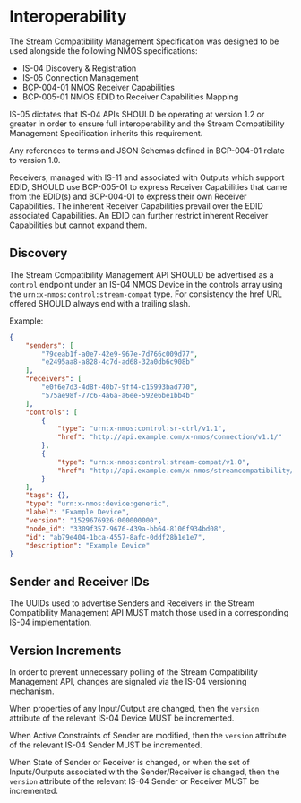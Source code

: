 # Interoperability

The Stream Compatibility Management Specification was designed to be used alongside the following NMOS specifications:

* IS-04 Discovery & Registration
* IS-05 Connection Management
* BCP-004-01 NMOS Receiver Capabilities
* BCP-005-01 NMOS EDID to Receiver Capabilities Mapping

IS-05 dictates that IS-04 APIs SHOULD be operating at version 1.2 or greater in order to ensure full interoperability and the Stream Compatibility Management Specification inherits this requirement.

Any references to terms and JSON Schemas defined in BCP-004-01 relate to version 1.0.

Receivers, managed with IS-11 and associated with Outputs which support EDID, SHOULD use BCP-005-01 to express Receiver Capabilities that came from the EDID(s) and BCP-004-01 to express their own Receiver Capabilities. The inherent Receiver Capabilities prevail over the EDID associated Capabilities. An EDID can further restrict inherent Receiver Capabilities but cannot expand them.

## Discovery

The Stream Compatibility Management API SHOULD be advertised as a `control` endpoint under an IS-04 NMOS Device in the controls array using the `urn:x-nmos:control:stream-compat` type. For consistency the href URL offered SHOULD always end with a trailing slash.

Example:

```json
{
    "senders": [
        "79ceab1f-a0e7-42e9-967e-7d766c009d77",
        "e2495aa8-a828-4c7d-ad68-32a0db6c908b"
    ],
    "receivers": [
        "e0f6e7d3-4d8f-40b7-9ff4-c15993bad770",
        "575ae98f-77c6-4a6a-a6ee-592e6be1bb4b"
    ],
    "controls": [
        {
            "type": "urn:x-nmos:control:sr-ctrl/v1.1",
            "href": "http://api.example.com/x-nmos/connection/v1.1/"
        },
        {
            "type": "urn:x-nmos:control:stream-compat/v1.0",
            "href": "http://api.example.com/x-nmos/streamcompatibility/v1.0/"
        }
    ],
    "tags": {},
    "type": "urn:x-nmos:device:generic",
    "label": "Example Device",
    "version": "1529676926:000000000",
    "node_id": "3309f357-9676-439a-bb64-8106f934bd08",
    "id": "ab79e404-1bca-4557-8afc-0ddf28b1e1e7",
    "description": "Example Device"
}
```

## Sender and Receiver IDs

The UUIDs used to advertise Senders and Receivers in the Stream Compatibility Management API MUST match those used in a corresponding IS-04 implementation.

## Version Increments

In order to prevent unnecessary polling of the Stream Compatibility Management API, changes are signaled via the IS-04 versioning mechanism.

When properties of any Input/Output are changed, then the `version` attribute of the relevant IS-04 Device MUST be incremented.

When Active Constraints of Sender are modified, then the `version` attribute of the relevant IS-04 Sender MUST be incremented.

When State of Sender or Receiver is changed, or when the set of Inputs/Outputs associated with the Sender/Receiver is changed, then the `version` attribute of the relevant IS-04 Sender or Receiver MUST be incremented.
